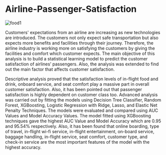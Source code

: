 # Airline-Passenger-Satisfaction
![food1](https://user-images.githubusercontent.com/66732458/162117042-56d54ecf-d01c-4538-ba99-5718cf42aa97.jpg)

Customers' expectations from an airline are increasing as new technologies are introduced. The customers not only expect safe transportation but also expects more benefits and facilities through their journey. Therefore, the airline industry is working more on satisfying the customers by giving the facilities and comfort which customer expects. The main objective of this analysis is to build a statistical learning model to predict the customer satisfaction of airlines’ passengers. Also, the analysis was extended to find out the main factor that affects customer satisfaction.

Descriptive analysis proved that the satisfaction levels of in-flight food and drink, onboard service, and seat comfort play a massive part in overall customer satisfaction. Also, it has been pointed out that passenger satisfaction is highly dependent on customer class too. Advanced analysis was carried out by fitting the models using Decision Tree Classifier, Random Forest, XGBoosting, Logistic Regression with Ridge, Lasso, and Elastic Net Penalty Techniques. The models were evaluated and compared using AUC Values and Model Accuracy Values. The model fitted using XGBoosting techniques gave the highest AUC Value and Model Accuracy which are 0.95 and 95.54% respectively. Also, it has been found that online boarding, type of travel, in-flight wi-fi service, in-flight entertainment, on-board service, baggage handling, in-flight service, seat comfort, customer type, and check-in service are the most important features of the model with the highest accuracy.
